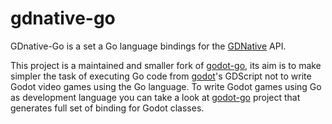# gdnative-go
GDnative-Go is a set a Go language bindings for the [GDNative](https://github.com/GodotNativeTools/godot_headers) API.

This project is a maintained and smaller fork of [godot-go](https://github.com/ShadowApex/godot-go), its aim is
to make simpler the task of executing Go code from [godot](https://github.com/godotengine/godot)'s GDScript not to write Godot
video games using the Go language. To write Godot games using Go as development language you can take a look at
[godot-go](https://github.com/ShadowApex/godot-go) project that generates full set of binding for Godot classes.



